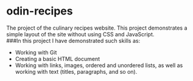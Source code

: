 # odin-recipes
The project of the culinary recipes website. This project demonstrates a simple layout of the site without using CSS and JavaScript.
<br/>
###In this project I have demonstrated such skills as:
* Working with Git
* Creating a basic HTML document
* Working with links, images, ordered and unordered lists, as well as working with text (titles, paragraphs, and so on).